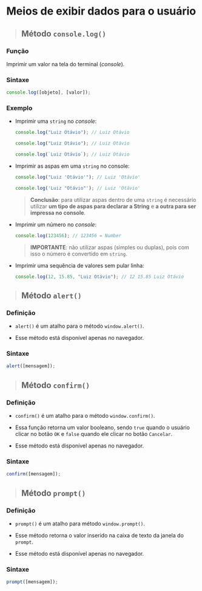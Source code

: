 # Meios de exibir dados para o usuário

> ## Método `console.log()`

### **Função**

Imprimir um valor na tela do terminal (_console_).

### **Sintaxe**

```js
console.log([objeto], [valor]);
```

### **Exemplo**

- Imprimir uma `string` no _console_:

  ```js
  console.log("Luiz Otávio"); // Luiz Otávio

  console.log("Luiz Otávio"); // Luiz Otávio

  console.log(`Luiz Otávio`); // Luiz Otávio
  ```

- Imprimir as aspas em uma `string` no console:

  ```js
  console.log("Luiz 'Otávio'"); // Luiz 'Otávio'

  console.log('Luiz "Otávio"'); // Luiz 'Otávio'
  ```

  > **Conclusão**: para utilizar aspas dentro de uma `string` é necessário utilizar **um tipo de aspas para declarar a String** e **a outra para ser impressa no console**.

- Imprimir um número no _console_:

  ```js
  console.log(123456); // 123456 = Number
  ```

  > **IMPORTANTE**: não utilizar aspas (simples ou duplas), pois com isso o número é convertido em `string`.

- Imprimir uma sequência de valores sem pular linha:

  ```js
  console.log(12, 15.85, "Luiz Otávio"); // 12 15.85 Luiz Otávio
  ```

> ## Método `alert()`

### **Definição**

- `alert()` é um atalho para o método `window.alert()`.

- Esse método está disponível apenas no navegador.

### **Sintaxe**

```js
alert([mensagem]);
```

> ## Método `confirm()`

### **Definição**

- `confirm()` é um atalho para o método `window.confirm()`.

- Essa função retorna um valor booleano, sendo `true` quando o usuário clicar no botão `OK` e `false` quando ele clicar no botão `Cancelar`.

- Esse método está disponível apenas no navegador.

### **Sintaxe**

```js
confirm([mensagem]);
```

> ## Método `prompt()`

### **Definição**

- `prompt()` é um atalho para método `window.prompt()`.

- Esse método retorna o valor inserido na caixa de texto da janela do `prompt`.

- Esse método está disponível apenas no navegador.

### **Sintaxe**

```js
prompt([mensagem]);
```
